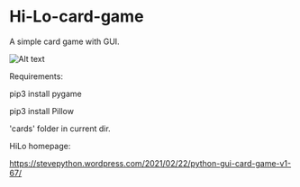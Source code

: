 # Hi-Lo-card-game
A simple card game with GUI.

![Alt text](https://1.bp.blogspot.com/-HmRpcnZvTpg/X4_M-gPaMzI/AAAAAAAABSQ/UiaOSQodjg4E-JrfSJs34L1dl2V39KIngCLcBGAsYHQ/s286/hi-lo-screenshot.png "")

Requirements:

pip3 install pygame

pip3 install Pillow

'cards' folder in current dir.

HiLo homepage:

https://stevepython.wordpress.com/2021/02/22/python-gui-card-game-v1-67/

